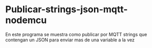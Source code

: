 # Publicar-strings-json-mqtt-nodemcu
En este programa se muestra como publicar por MQTT strings que contengan un JSON para enviar mas de una variable a la vez
